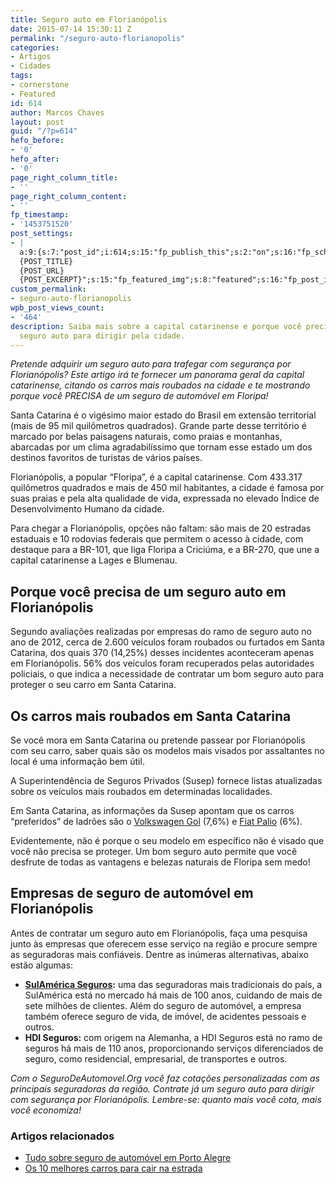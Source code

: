 ```yaml
---
title: Seguro auto em Florianópolis
date: 2015-07-14 15:30:11 Z
permalink: "/seguro-auto-florianopolis"
categories:
- Artigos
- Cidades
tags:
- cornerstone
- Featured
id: 614
author: Marcos Chaves
layout: post
guid: "/?p=614"
hefo_before:
- '0'
hefo_after:
- '0'
page_right_column_title:
- ''
page_right_column_content:
- ''
fp_timestamp:
- '1453751520'
post_settings:
- |
  a:9:{s:7:"post_id";i:614;s:15:"fp_publish_this";s:2:"on";s:16:"fp_schedule_this";s:3:"yes";s:11:"fp_datetime";s:16:"2016/01/25 16:52";s:18:"fp_timezone_offset";s:3:"180";s:8:"msg_body";s:66:"Novo post no {SITE_NAME}
  {POST_TITLE}
  {POST_URL}
  {POST_EXCERPT}";s:15:"fp_featured_img";s:8:"featured";s:16:"fp_post_img_text";s:0:"";s:5:"pages";a:2:{i:0;s:3:"own";i:1;s:15:"520743491417556";}}
custom_permalink:
- seguro-auto-florianopolis
wpb_post_views_count:
- '464'
description: Saiba mais sobre a capital catarinense e porque você precisa de um bom
  seguro auto para dirigir pela cidade.
---
```


_Pretende adquirir um seguro auto para trafegar com segurança por Florianópolis? Este artigo irá te fornecer um panorama geral da capital catarinense, citando os carros mais roubados na cidade e te mostrando porque você PRECISA de um seguro de automóvel em Floripa!_

Santa Catarina é o vigésimo maior estado do Brasil em extensão territorial (mais de 95 mil quilômetros quadrados). Grande parte desse território é marcado por belas paisagens naturais, como praias e montanhas, abarcadas por um clima agradabilíssimo que tornam esse estado um dos destinos favoritos de turistas de vários países.

Florianópolis, a popular “Floripa”, é a capital catarinense. Com 433.317 quilômetros quadrados e mais de 450 mil habitantes, a cidade é famosa por suas praias e pela alta qualidade de vida, expressada no elevado Índice de Desenvolvimento Humano da cidade.

Para chegar a Florianópolis, opções não faltam: são mais de 20 estradas estaduais e 10 rodovias federais que permitem o acesso à cidade, com destaque para a BR-101, que liga Floripa a Criciúma, e a BR-270, que une a capital catarinense a Lages e Blumenau.

## Porque você precisa de um seguro auto em Florianópolis

Segundo avaliações realizadas por empresas do ramo de seguro auto no ano de 2012, cerca de 2.600 veículos foram roubados ou furtados em Santa Catarina, dos quais 370 (14,25%) desses incidentes aconteceram apenas em Florianópolis. 56% dos veículos foram recuperados pelas autoridades policiais, o que indica a necessidade de contratar um bom seguro auto para proteger o seu carro em Santa Catarina.

## Os carros mais roubados em Santa Catarina

Se você mora em Santa Catarina ou pretende passear por Florianópolis com seu carro, saber quais são os modelos mais visados por assaltantes no local é uma informação bem útil.

A Superintendência de Seguros Privados (Susep) fornece listas atualizadas sobre os veículos mais roubados em determinadas localidades.

Em Santa Catarina, as informações da Susep apontam que os carros “preferidos” de ladrões são o <a href="/modelos-de-carros-que-sao-a-prova-de-defeito" target="_blank">Volkswagen Gol</a> (7,6%) e <a href="/direcao-facil-10-carros-mais-faceis-de-conduzir" target="_blank">Fiat Palio</a> (6%).

Evidentemente, não é porque o seu modelo em específico não é visado que você não precisa se proteger. Um bom seguro auto permite que você desfrute de todas as vantagens e belezas naturais de Floripa sem medo!

## Empresas de seguro de automóvel em Florianópolis

Antes de contratar um seguro auto em Florianópolis, faça uma pesquisa junto às empresas que oferecem esse serviço na região e procure sempre as seguradoras mais confiáveis. Dentre as inúmeras alternativas, abaixo estão algumas:

  * **<a href="/sulamerica" target="_blank">SulAmérica Seguros</a>:** uma das seguradoras mais tradicionais do país, a SulAmérica está no mercado há mais de 100 anos, cuidando de mais de sete milhões de clientes. Além do seguro de automóvel, a empresa também oferece seguro de vida, de imóvel, de acidentes pessoais e outros.
  * **HDI Seguros:** com origem na Alemanha, a HDI Seguros está no ramo de seguros há mais de 110 anos, proporcionando serviços diferenciados de seguro, como residencial, empresarial, de transportes e outros.

_Com o SeguroDeAutomovel.Org você faz cotações personalizadas com as principais seguradoras da região. Contrate já um seguro auto para dirigir com segurança por Florianópolis. Lembre-se: quanto mais você cota, mais você economiza!_

### Artigos relacionados

  * <a href="/tudo-sobre-seguro-auto-porto-alegre" target="_blank">Tudo sobre seguro de automóvel em Porto Alegre</a>
  * <a href="/10-melhores-modelos-de-carro-para-cair-na-estrada" target="_blank">Os 10 melhores carros para cair na estrada</a>